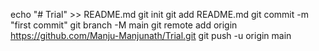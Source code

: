 echo "# Trial" >> README.md
git init
git add README.md
git commit -m "first commit"
git branch -M main
git remote add origin https://github.com/Manju-Manjunath/Trial.git
git push -u origin main
